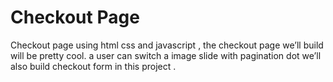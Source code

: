 # Checkout Page
Checkout page using html css and javascript , the checkout page we’ll build will be pretty cool. a user can switch a image slide with pagination dot we’ll also build checkout form in this project .
